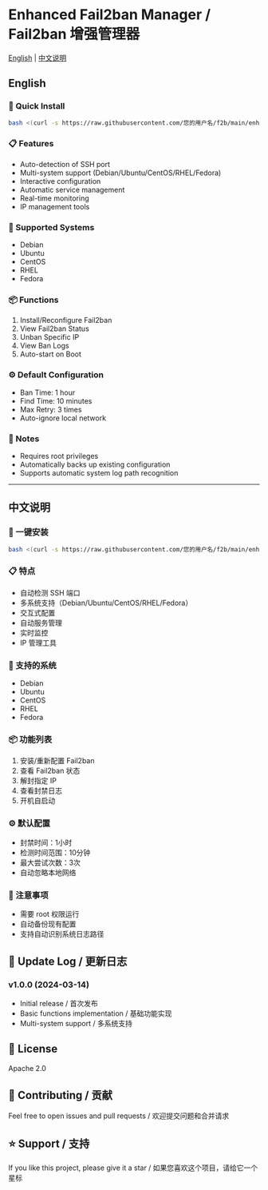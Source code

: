 # Enhanced Fail2ban Manager / Fail2ban 增强管理器

[English](#english) | [中文说明](#中文说明)

## English

### 🚀 Quick Install
```bash
bash <(curl -s https://raw.githubusercontent.com/您的用户名/f2b/main/enhanced_f2b.sh)
```

### 📋 Features
- Auto-detection of SSH port
- Multi-system support (Debian/Ubuntu/CentOS/RHEL/Fedora)
- Interactive configuration
- Automatic service management
- Real-time monitoring
- IP management tools

### 🔧 Supported Systems
- Debian
- Ubuntu
- CentOS
- RHEL
- Fedora

### 📦 Functions
1. Install/Reconfigure Fail2ban
2. View Fail2ban Status
3. Unban Specific IP
4. View Ban Logs
5. Auto-start on Boot

### ⚙️ Default Configuration
- Ban Time: 1 hour
- Find Time: 10 minutes
- Max Retry: 3 times
- Auto-ignore local network

### 📝 Notes
- Requires root privileges
- Automatically backs up existing configuration
- Supports automatic system log path recognition

---

## 中文说明

### 🚀 一键安装
```bash
bash <(curl -s https://raw.githubusercontent.com/您的用户名/f2b/main/enhanced_f2b.sh)
```

### 📋 特点
- 自动检测 SSH 端口
- 多系统支持（Debian/Ubuntu/CentOS/RHEL/Fedora）
- 交互式配置
- 自动服务管理
- 实时监控
- IP 管理工具

### 🔧 支持的系统
- Debian
- Ubuntu
- CentOS
- RHEL
- Fedora

### 📦 功能列表
1. 安装/重新配置 Fail2ban
2. 查看 Fail2ban 状态
3. 解封指定 IP
4. 查看封禁日志
5. 开机自启动

### ⚙️ 默认配置
- 封禁时间：1小时
- 检测时间范围：10分钟
- 最大尝试次数：3次
- 自动忽略本地网络

### 📝 注意事项
- 需要 root 权限运行
- 自动备份现有配置
- 支持自动识别系统日志路径

## 🔄 Update Log / 更新日志

### v1.0.0 (2024-03-14)
- Initial release / 首次发布
- Basic functions implementation / 基础功能实现
- Multi-system support / 多系统支持

## 📜 License
Apache 2.0

## 🤝 Contributing / 贡献
Feel free to open issues and pull requests / 欢迎提交问题和合并请求

## ⭐ Support / 支持
If you like this project, please give it a star / 如果您喜欢这个项目，请给它一个星标
